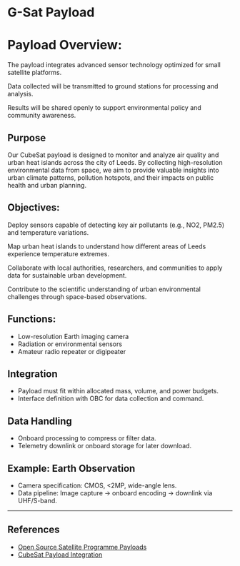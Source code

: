 # G-Sat Payload

# Payload Overview:

The payload integrates advanced sensor technology optimized for small satellite platforms.

Data collected will be transmitted to ground stations for processing and analysis.

Results will be shared openly to support environmental policy and community awareness.

## Purpose

Our CubeSat payload is designed to monitor and analyze air quality and urban heat islands across the city of Leeds. By collecting high-resolution environmental data from space, we aim to provide valuable insights into urban climate patterns, pollution hotspots, and their impacts on public health and urban planning.

## Objectives:

Deploy sensors capable of detecting key air pollutants (e.g., NO2, PM2.5) and temperature variations.

Map urban heat islands to understand how different areas of Leeds experience temperature extremes.

Collaborate with local authorities, researchers, and communities to apply data for sustainable urban development.

Contribute to the scientific understanding of urban environmental challenges through space-based observations.

## Functions:
- Low-resolution Earth imaging camera
- Radiation or environmental sensors
- Amateur radio repeater or digipeater

## Integration

- Payload must fit within allocated mass, volume, and power budgets.
- Interface definition with OBC for data collection and command.

## Data Handling

- Onboard processing to compress or filter data.
- Telemetry downlink or onboard storage for later download.

## Example: Earth Observation

- Camera specification: CMOS, <2MP, wide-angle lens.
- Data pipeline: Image capture -> onboard encoding -> downlink via UHF/S-band.

---

## References

- [Open Source Satellite Programme Payloads](https://www.opensourcesatellite.org/)
- [CubeSat Payload Integration](https://www.nasa.gov/content/cubesat-launch-initiative)